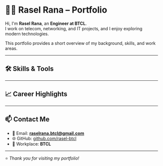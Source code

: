 # 👨‍💻 Rasel Rana – Portfolio

Hi, I'm **Rasel Rana**, an **Engineer at BTCL**.  
I work on telecom, networking, and IT projects, and I enjoy exploring modern technologies.  

This portfolio provides a short overview of my background, skills, and work areas.  

---

## 🛠️ Skills & Tools

---

## 📈 Career Highlights

---

## 📫 Contact Me
- 📧 Email: **raselrana.btcl@gmail.com**  
- 🌐 GitHub: [github.com/rasel-btcl](https://github.com/rasel-btcl)  
- 🏢 Workplace: **BTCL**  

---

⭐ *Thank you for visiting my portfolio!*

